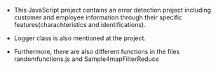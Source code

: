 - This JavaScript project contains an error detection project including customer and employee information through 
their specific features(charachteristics and identifications).

- Logger class is also mentioned at the project.

- Furthermore, there are also different functions in the files randomfunctions.js and Sample4mapFilterReduce
